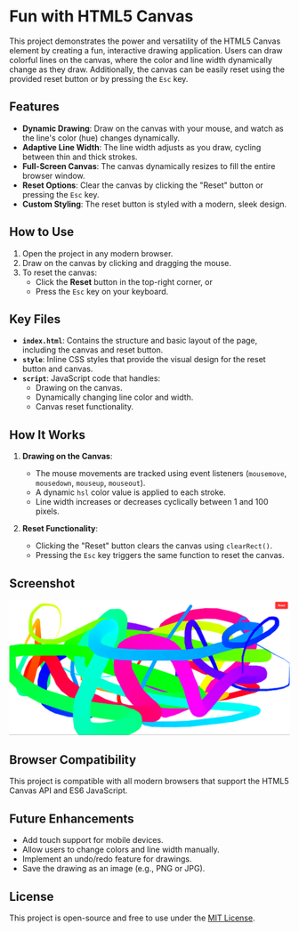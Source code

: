 # Fun with HTML5 Canvas

This project demonstrates the power and versatility of the HTML5 Canvas element by creating a fun, interactive drawing application. Users can draw colorful lines on the canvas, where the color and line width dynamically change as they draw. Additionally, the canvas can be easily reset using the provided reset button or by pressing the `Esc` key.

## Features

- **Dynamic Drawing**: Draw on the canvas with your mouse, and watch as the line's color (hue) changes dynamically.
- **Adaptive Line Width**: The line width adjusts as you draw, cycling between thin and thick strokes.
- **Full-Screen Canvas**: The canvas dynamically resizes to fill the entire browser window.
- **Reset Options**: Clear the canvas by clicking the "Reset" button or pressing the `Esc` key.
- **Custom Styling**: The reset button is styled with a modern, sleek design.

## How to Use

1. Open the project in any modern browser.
2. Draw on the canvas by clicking and dragging the mouse.
3. To reset the canvas:
   - Click the **Reset** button in the top-right corner, or
   - Press the `Esc` key on your keyboard.

## Key Files

- **`index.html`**: Contains the structure and basic layout of the page, including the canvas and reset button.
- **`style`**: Inline CSS styles that provide the visual design for the reset button and canvas.
- **`script`**: JavaScript code that handles:
  - Drawing on the canvas.
  - Dynamically changing line color and width.
  - Canvas reset functionality.

## How It Works

1. **Drawing on the Canvas**:
   - The mouse movements are tracked using event listeners (`mousemove`, `mousedown`, `mouseup`, `mouseout`).
   - A dynamic `hsl` color value is applied to each stroke.
   - Line width increases or decreases cyclically between 1 and 100 pixels.

2. **Reset Functionality**:
   - Clicking the "Reset" button clears the canvas using `clearRect()`.
   - Pressing the `Esc` key triggers the same function to reset the canvas.

## Screenshot

![Drawing App Preview](<HTML5 Canvas.png>)

## Browser Compatibility

This project is compatible with all modern browsers that support the HTML5 Canvas API and ES6 JavaScript.

## Future Enhancements

- Add touch support for mobile devices.
- Allow users to change colors and line width manually.
- Implement an undo/redo feature for drawings.
- Save the drawing as an image (e.g., PNG or JPG).

## License

This project is open-source and free to use under the [MIT License](LICENSE).